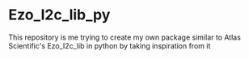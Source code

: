 # Ezo_I2c_lib_py
This repository is me trying to create my own package similar to Atlas Scientific's Ezo_I2c_lib in python by taking inspiration from it
